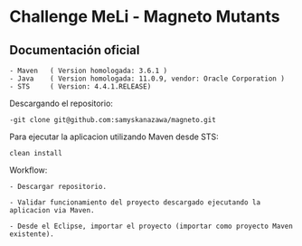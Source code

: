 # Challenge MeLi - Magneto Mutants

## Documentación oficial

	- Maven   ( Version homologada: 3.6.1 )
	- Java    ( Version homologada: 11.0.9, vendor: Oracle Corporation )
	- STS     ( Version: 4.4.1.RELEASE)

Descargando el repositorio:

    -git clone git@github.com:samyskanazawa/magneto.git
	
Para ejecutar la aplicacion utilizando Maven desde STS:

	clean install
	
Workflow:

	- Descargar repositorio.
	
	- Validar funcionamiento del proyecto descargado ejecutando la aplicacion via Maven.
	
	- Desde el Eclipse, importar el proyecto (importar como proyecto Maven existente).